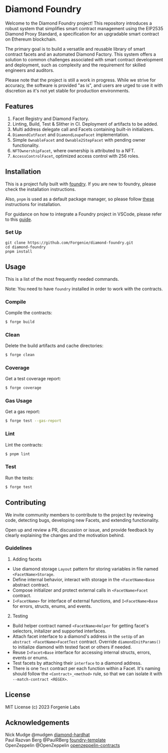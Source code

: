 # Diamond Foundry

Welcome to the Diamond Foundry project! This repository introduces a robust system that simplifies smart contract
management using the EIP2535 Diamond Proxy Standard, a specification for an upgradable smart contract on Ethereum
blockchain.

The primary goal is to build a versatile and reusable library of smart contract facets and an automated Diamond Factory.
This system offers a solution to common challenges associated with smart contract development and deployment, such as
complexity and the requirement for skilled engineers and auditors.

Please note that the project is still a work in progress. While we strive for accuracy, the software is provided "as
is", and users are urged to use it with discretion as it's not yet stable for production environments.

## Features

1. Facet Registry and Diamond Factory.
1. Linting, Build, Test & Slither in CI. Deployment of artifacts to be added.
1. Multi address delegate call and Facets containing built-in initializers.
1. `DiamondCutFacet` and `DiamondLoupeFacet` implementation.
1. Simple `OwnableFacet` and `Ownable2StepFacet` with pending owner functionality.
1. `NFTOwnershipFacet`, where ownership is attributed to a NFT.
1. `AccessControlFacet`, optimized access control with 256 roles.

## Installation

This is a project fully built with [foundry](https://github.com/foundry-rs/foundry). If you are new to foundry, please
check the installation instructions.

Also, `pnpm` is used as a default package manager, so please follow [these](https://pnpm.io/installation) instructions
for installation.

For guidance on how to integrate a Foundry project in VSCode, please refer to this
[guide](https://book.getfoundry.sh/config/vscode).


### Set Up

```
git clone https://github.com/Forgenie/diamond-foundry.git
cd diamond-foundry
pnpm install
```

## Usage

This is a list of the most frequently needed commands.

Note: You need to have `foundry` installed in order to work with the contracts.

### Compile

Compile the contracts:

```sh
$ forge build
```

### Clean

Delete the build artifacts and cache directories:

```sh
$ forge clean
```

### Coverage

Get a test coverage report:

```sh
$ forge coverage
```

### Gas Usage

Get a gas report:

```sh
$ forge test --gas-report
```

### Lint

Lint the contracts:

```sh
$ pnpm lint
```

### Test

Run the tests:

```sh
$ forge test
```

## Contributing

We invite community members to contribute to the project by reviewing code, detecting bugs, developing new Facets, and
extending functionality.

Open up and review a PR, discussion or issue, and provide feedback by clearly explaining the changes and the motivation
behind.

### Guidelines

1. Adding facets

- Use diamond storage `Layout` pattern for storing variables in file named `<FacetName>Storage`.
- Define internal behavior, interact with storage in the `<FacetName>Base` abstract contract.
- Compose initializer and protect external calls in `<FacetName>Facet` contract.
- `I<FacetName>` for interface of external functions, and `I<FacetName>Base` for errors, structs, enums, and events.

2. Testing

- Build helper contract named `<FacetName>Helper` for getting facet's selectors, initalizer and supported interfaces.
- Attach facet interface to a diamond's address in the `setUp` of an `abstract <FacetName>FacetTest` contract. Override
  `diamondInitParams()` to initialize diamond with tested facet or others if needed.
- Reuse `I<Facet>Base` interface for accessing internal structs, errors, events or enums.
- Test facets by attaching their `interface` to a diamond address.
- There is one `Test` contract per each function within a Facet. It's naming should follow the `<Contract>_<method>`
  rule, so that we can isolate it with `--match-contract <REGEX>`.

## License

MIT License (c) 2023 Forgenie Labs

## Acknowledgements

Nick Mudge @mudgen [diamond-hardhat](https://github.com/mudgen/diamond)<br /> Paul Razvan Berg @PaulRBerg
[foundry-template](https://github.com/PaulRBerg/foundry-template) <br /> OpenZeppelin @OpenZeppelin
[openzeppelin-contracts](https://github.com/OpenZeppelin/openzeppelin-contracts)
